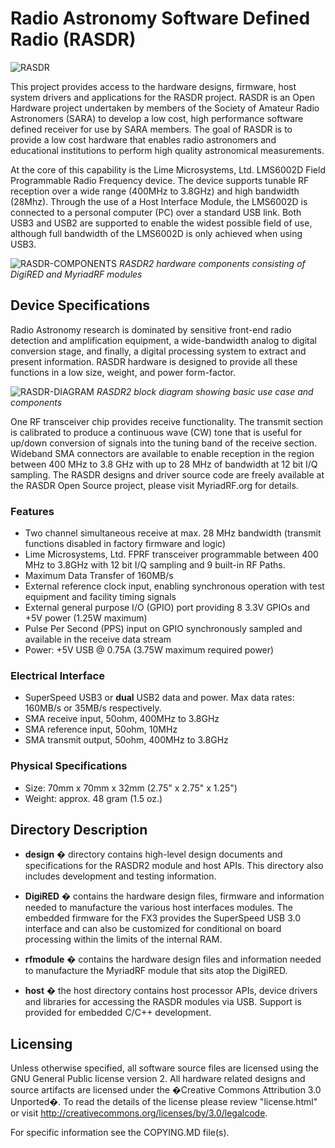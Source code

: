 # Radio Astronomy Software Defined Radio (RASDR)

![RASDR](https://github.com/myriadrf/RASDR/raw/master/docs/rasdr2-case-montage-cropped.jpg )

This project provides access to the hardware designs, firmware, host system drivers and applications for the RASDR project.  RASDR is an Open Hardware project undertaken by members of the Society of Amateur Radio Astronomers (SARA) to develop a low cost, high performance software defined receiver for use by SARA members.  The goal of RASDR is to provide a low cost hardware that enables radio astronomers and educational institutions to perform high quality astronomical measurements.

At the core of this capability is the Lime Microsystems, Ltd. LMS6002D Field Programmable Radio Frequency device.  The device supports tunable RF reception over a wide range (400MHz to 3.8GHz) and high bandwidth (28Mhz).  Through the use of a Host Interface Module, the LMS6002D is connected to a personal computer (PC) over a standard USB link.  Both USB3 and USB2 are supported to enable the widest possible field of use, although full bandwidth of the LMS6002D is only achieved when using USB3.

![RASDR-COMPONENTS](https://github.com/myriadrf/RASDR/raw/master/design/rasdr2-with-usb3.jpg )
*RASDR2 hardware components consisting of DigiRED and MyriadRF modules*

## Device Specifications ##

Radio Astronomy research is dominated by sensitive front-end radio detection and amplification equipment, a wide-bandwidth analog to digital conversion stage, and finally, a digital processing system to extract and present information.  RASDR hardware is designed to provide all these functions in a low size, weight, and power form-factor.

![RASDR-DIAGRAM](https://github.com/myriadrf/RASDR/raw/master/design/rasdr-base.png )
*RASDR2 block diagram showing basic use case and components*

One RF transceiver chip provides receive functionality.  The transmit section is calibrated to produce a continuous wave (CW) tone that is useful for up/down conversion of signals into the tuning band of the receive section.  Wideband SMA connectors are available to enable reception in the region between 400 MHz to 3.8 GHz with up to 28 MHz of bandwidth at 12 bit I/Q sampling.  The RASDR designs and driver source code are freely available at the RASDR Open Source project, please visit MyriadRF.org for details.

### Features ###

- Two channel simultaneous receive at max. 28 MHz bandwidth (transmit functions disabled in factory firmware and logic)
- Lime Microsystems, Ltd. FPRF transceiver programmable between 400 MHz to 3.8GHz with 12 bit I/Q sampling and 9 built-in RF Paths.
- Maximum Data Transfer of 160MB/s
- External reference clock input, enabling synchronous operation with test equipment and facility timing signals
- External general purpose I/O (GPIO) port providing 8 3.3V GPIOs and +5V power (1.25W maximum)
- Pulse Per Second (PPS) input on GPIO synchronously sampled and available in the receive data stream
- Power: +5V USB @ 0.75A (3.75W maximum required power)

### Electrical Interface ###

- SuperSpeed USB3 or **dual** USB2 data and power.  Max data rates: 160MB/s or 35MB/s respectively.
- SMA receive input, 50ohm, 400MHz to 3.8GHz
- SMA reference input, 50ohm, 10MHz
- SMA transmit output, 50ohm, 400MHz to 3.8GHz

### Physical Specifications ###

- Size:  70mm x 70mm x 32mm (2.75" x 2.75" x 1.25")
- Weight: approx. 48 gram (1.5 oz.)

## Directory Description ##

- **design** � directory contains high-level design documents and specifications for the RASDR2 module and host APIs. This directory also includes development and testing information.

- **DigiRED** � contains the hardware design files, firmware and information needed to manufacture the various host interfaces modules.  The embedded firmware for the FX3 provides the SuperSpeed USB 3.0 interface and can also be customized for conditional on board processing within the limits of the internal RAM.

- **rfmodule** � contains the hardware design files and information needed to manufacture the MyriadRF module that sits atop the DigiRED.

- **host** � the host directory contains host processor APIs, device drivers and libraries for accessing the RASDR modules via USB. Support is provided for embedded C/C++ development.

## Licensing ##
Unless otherwise specified, all software source files are licensed using the GNU General Public license version 2.  All hardware related designs and source artifacts are licensed under the  �Creative Commons Attribution 3.0 Unported�. To read the details of the license please review "license.html" or visit http://creativecommons.org/licenses/by/3.0/legalcode.

For specific information see the COPYING.MD file(s).
